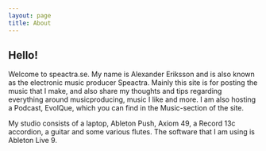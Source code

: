 ```yaml
---
layout: page
title: About 
---
```


## Hello!

Welcome to speactra.se. My name is Alexander Eriksson and is also known as the electronic music producer Speactra. Mainly this site is for posting the music that I make, and also share my thoughts and tips regarding everything around musicproducing, music I like and more. I am also hosting a Podcast, EvolQue, which you can find in the Music-section of the site.

My studio consists of a laptop, Ableton Push, Axiom 49, a Record 13c accordion, a guitar and some various flutes. The software that I am using is Ableton Live 9.


